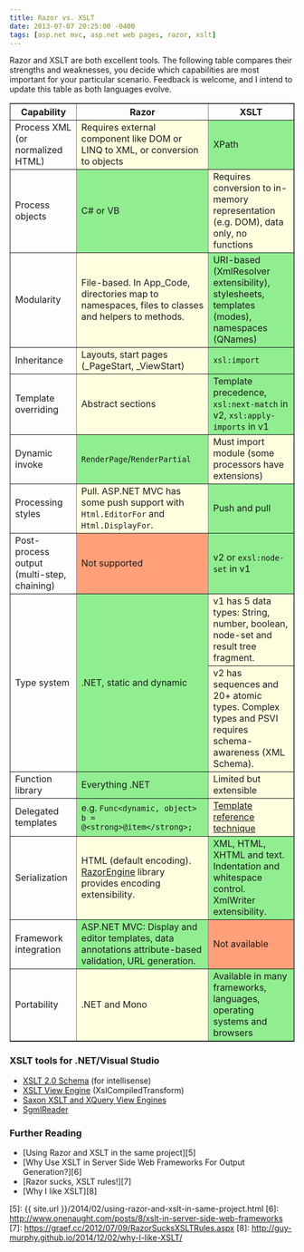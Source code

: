 ```yaml
---
title: Razor vs. XSLT
date: 2013-07-07 20:25:00 -0400
tags: [asp.net mvc, asp.net web pages, razor, xslt]
---
```


Razor and XSLT are both excellent tools. The following table compares their strengths and weaknesses, you decide which capabilities are most important for your particular scenario. Feedback is welcome, and I intend to update this table as both languages evolve.

<table border="1">
   <thead>
      <tr>
         <th>Capability</th>
         <th>Razor</th>
         <th>XSLT</th>
      </tr>
   </thead>
   <tbody>
      <tr>
         <td>Process XML (or normalized HTML)</td>
         <td style="background-color: lightyellow;">Requires external component like DOM or LINQ to XML, 
            or conversion to objects</td>
         <td style="background-color: lightgreen;">XPath</td>
      </tr>
      <tr>
         <td>Process objects</td>
         <td style="background-color: lightgreen;">C# or VB</td>
         <td style="background-color: lightyellow;">Requires conversion to in-memory representation (e.g. DOM), data 
            only, no functions</td>
      </tr>
      <tr>
         <td>Modularity</td>
         <td style="background-color: lightyellow;">File-based. In App_Code, directories map to namespaces, files to 
            classes and helpers to methods.</td>
         <td style="background-color: lightgreen;">URI-based (XmlResolver extensibility), stylesheets, templates (modes), 
            namespaces (QNames)</td>
      </tr>
      <tr>
         <td>Inheritance</td>
         <td style="background-color: lightyellow;">Layouts, start pages (_PageStart, _ViewStart)</td>
         <td style="background-color: lightgreen;"><code>xsl:import</code></td>
      </tr>
      <tr>
         <td>Template overriding</td>
         <td style="background-color: lightyellow;">Abstract sections</td>
         <td style="background-color: lightgreen;">Template precedence, <code>xsl:next-match</code> in v2, <code>xsl:apply-imports</code> in v1</td>
      </tr>
      <tr>
         <td>Dynamic invoke</td>
         <td style="background-color: lightgreen;"><code>RenderPage</code>/<code>RenderPartial</code></td>
         <td style="background-color: lightyellow;">Must import module (some processors have extensions)</td>
      </tr>
      <tr>
         <td>Processing styles</td>
         <td style="background-color: lightyellow;">Pull. ASP.NET MVC has some push support with <code>Html.EditorFor</code> and <code>Html.DisplayFor</code>.</td>
         <td style="background-color: lightgreen;">Push and pull</td>
      </tr>
      <tr>
         <td>Post-process output (multi-step, chaining)</td>
         <td style="background-color: lightsalmon;">Not supported</td>
         <td style="background-color: lightgreen;">v2 or <code>exsl:node-set</code> in v1</td>
      </tr>
      <tr>
         <td rowspan="2">Type system</td>
         <td rowspan="2" style="background-color: lightgreen;">.NET, static and dynamic</td>
         <td style="background-color: lightyellow;">v1 has
            5 data types: String, number, boolean, node-set and result tree fragment. </td>
      </tr>
      <tr>
         <td style="background-color: lightyellow;">v2 has sequences and 20+ atomic types. Complex types and PSVI 
            requires schema-awareness (XML Schema).</td>
      </tr>
      <tr>
         <td>Function library</td>
         <td style="background-color: lightgreen;">Everything .NET</td>
         <td style="background-color: lightyellow;">Limited but extensible</td>
      </tr>
      <tr>
         <td>Delegated templates</td>
         <td style="background-color: lightgreen;">e.g. <code>Func&lt;dynamic, object&gt; b = @&lt;strong&gt;@item&lt;/strong&gt;;</code></td>
         <td style="background-color: lightyellow;"><a href="http://fxsl.sourceforge.net/articles/FuncProg/0.html">Template reference technique</a></td>
      </tr>
      <tr>
         <td>Serialization</td>
         <td style="background-color: lightyellow;">HTML (default encoding). <a href="https://github.com/Antaris/RazorEngine">RazorEngine</a> library provides encoding 
            extensibility.</td>
         <td style="background-color: lightgreen;">XML, HTML, XHTML and text. Indentation and whitespace control. 
            XmlWriter extensibility.</td>
      </tr>
      <tr>
         <td>Framework integration</td>
         <td style="background-color: lightgreen;">ASP.NET MVC: Display and editor templates, data annotations 
            attribute-based validation, URL generation.</td>
         <td style="background-color: lightsalmon;">Not available</td>
      </tr>
      <tr>
         <td>Portability</td>
         <td style="background-color: lightyellow;">.NET and Mono</td>
         <td style="background-color: lightgreen;">Available in many frameworks, languages, operating systems and 
            browsers</td>
      </tr>
   </tbody>
</table>

### XSLT tools for .NET/Visual Studio

- [XSLT 2.0 Schema][1] (for intellisense)
- [XSLT View Engine][2] (XslCompiledTransform)
- [Saxon XSLT and XQuery View Engines][3]
- [SgmlReader][4]

### Further Reading

- [Using Razor and XSLT in the same project][5]
- [Why Use XSLT in Server Side Web Frameworks For Output Generation?][6]
- [Razor sucks, XSLT rules!][7]
- [Why I like XSLT][8]

[1]: http://www.w3.org/2007/11/schema-for-xslt20.xsd
[2]: http://nuget.org/packages/XsltViewEngine
[3]: http://nuget.org/packages/SaxonViewEngine
[4]: http://nuget.org/packages/SgmlReader
[5]: {{ site.url }}/2014/02/using-razor-and-xslt-in-same-project.html
[6]: http://www.onenaught.com/posts/8/xslt-in-server-side-web-frameworks
[7]: https://graef.cc/2012/07/09/RazorSucksXSLTRules.aspx
[8]: http://guy-murphy.github.io/2014/12/02/why-I-like-XSLT/
